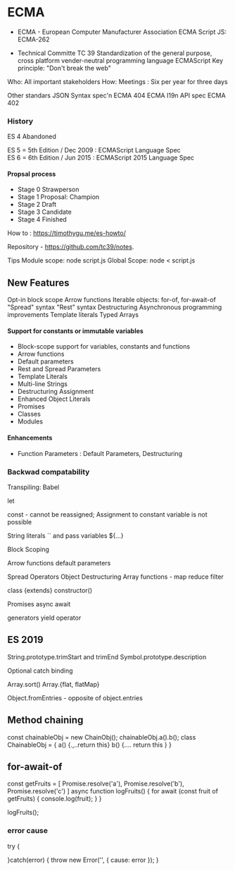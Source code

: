 # ECMA
- ECMA - European Computer Manufacturer Association 
ECMA Script 
JS: ECMA-262

- Technical Committe TC 39
  Standardization of the general purpose, cross platform vender-neutral programming language ECMAScript
  Key principle: "Don't break the web"

Who: All important stakeholders
How: Meetings : Six per year for three days

Other standars
  JSON Syntax spec'n ECMA 404
  ECMA I19n API spec ECMA 402

### History

   ES 4 Abandoned

   ES 5 = 5th Edition / Dec 2009 : ECMAScript Language Spec  
   ES 6 = 6th Edition / Jun 2015 : ECMAScript 2015 Language Spec


#### Propsal process
  - Stage 0  Strawperson
  - Stage 1  Proposal: Champion
  - Stage 2  Draft
  - Stage 3  Candidate
  - Stage 4  Finished

How to : https://timothygu.me/es-howto/

Repository - https://github.com/tc39/notes.


Tips
Module scope: node script.js
Global Scope: node < script.js

## New Features
   Opt-in block scope
   Arrow functions
   Iterable objects: for-of, for-await-of
   "Spread" syntax
   "Rest" syntax
   Destructuring
   Asynchronous programming improvements
   Template literals
   Typed Arrays
   
#### Support for constants or immutable variables
- Block-scope support for variables, constants and functions
- Arrow functions
- Default parameters
- Rest and Spread Parameters
- Template Literals
- Multi-line Strings
- Destructuring Assignment
- Enhanced Object Literals
- Promises
- Classes
- Modules

#### Enhancements
- Function Parameters : Default Parameters, Destructuring
  
### Backwad compatability
Transpiling: Babel  

let

const - cannot be reassigned; Assignment to constant  variable is not possible

String literals  `` and pass variables ${...}

Block Scoping

Arrow functions  default parameters

Spread Operators    Object Destructuring       Array functions - map reduce filter  


class <Name>  {extends}
 constructor()

Promises
async await

generators 
yield operator


##  ES 2019

String.prototype.trimStart and trimEnd
Symbol.prototype.description

Optional catch binding

Array.sort()
Array.{flat, flatMap}

Object.fromEntries - opposite of object.entries

## Method chaining
const chainableObj = new ChainObj();
chainableObj.a().b();
class ChainableObj =  {  a() {.,..return this}    b() {.... return this }  }

## for-await-of

const getFruits = [  Promise.resolve('a'), Promise.resolve('b'), Promise.resolve('c') ]
async function logFruits() {
  for await (const fruit of getFruits) {
     console.log(fruit);
  }
}

logFruits();

### error cause

try {

}catch(error) {
   throw new Error('', { cause: error });
}
